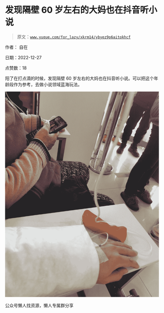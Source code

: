 # 发现隔壁 60 岁左右的大妈也在抖音听小说

> 原文：[`www.yuque.com/for_lazy/xkrm14/ybyez9p6aitokhcf`](https://www.yuque.com/for_lazy/xkrm14/ybyez9p6aitokhcf)

作者： 自在

日期：2022-12-27

点赞数：18

阳了在打点滴的时候，发现隔壁 60 岁左右的大妈也在抖音听小说。可以把这个年龄段作为参考，去做小说领域蓝海玩法。

![](img/82463bf9308cd933ddf422f23a1ddefe.png)

公众号懒人找资源，懒人专属群分享


